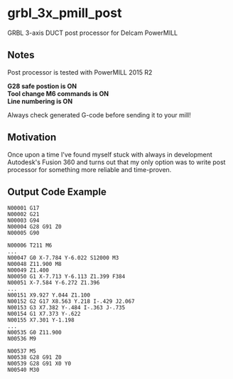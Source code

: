 # grbl_3x_pmill_post

GRBL 3-axis DUCT post processor for Delcam PowerMILL

## Notes

Post processor is tested with PowerMILL 2015 R2

**G28 safe postion is ON\
Tool change M6 commands is ON\
Line numbering is ON**

Always check generated G-code before sending it to your mill!

## Motivation

Once upon a time I've found myself stuck with always in development Autodesk's Fusion 360 and turns out that my only option was to write post processor for something more reliable and time-proven.

## Output Code Example


```
N00001 G17
N00002 G21
N00003 G94
N00004 G28 G91 Z0
N00005 G90

N00006 T211 M6
...
N00047 G0 X-7.784 Y-6.022 S12000 M3
N00048 Z11.900 M8
N00049 Z1.400
N00050 G1 X-7.713 Y-6.113 Z1.399 F384
N00051 X-7.584 Y-6.272 Z1.396
...
N00151 X9.927 Y.044 Z1.100
N00152 G2 G17 X8.563 Y.218 I-.429 J2.067
N00153 G3 X7.382 Y-.484 I-.363 J-.735
N00154 G1 X7.373 Y-.622
N00155 X7.301 Y-1.198
...
N00535 G0 Z11.900
N00536 M9

N00537 M5
N00538 G28 G91 Z0
N00539 G28 G91 X0 Y0
N00540 M30
```

